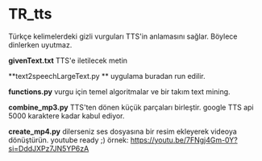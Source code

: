 # TR_tts
Türkçe kelimelerdeki gizli vurguları TTS'in anlamasını sağlar. Böylece dinlerken uyutmaz.  

**givenText.txt**
TTS'e iletilecek metin

**text2speechLargeText.py **
uygulama buradan run edilir.

**functions.py**
vurgu için temel algoritmalar ve bir takım text mining.

**combine_mp3.py**
TTS'ten dönen küçük parçaları birleştir. google TTS api 5000 karaktere kadar kabul ediyor. 

**create_mp4.py**
dilerseniz ses dosyasına bir resim ekleyerek videoya dönüştürün. youtube ready ;) 
örnek: https://youtu.be/7FNgj4Gm-0Y?si=DddJXPz7JN5YP6zA 
